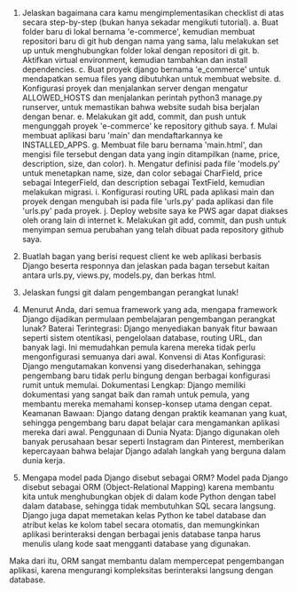 1. Jelaskan bagaimana cara kamu mengimplementasikan checklist di atas secara step-by-step (bukan hanya sekadar mengikuti tutorial).
a. Buat folder baru di lokal bernama 'e-commerce', kemudian membuat repositori baru di git hub dengan nama yang sama, lalu melakukan set up untuk menghubungkan folder lokal dengan repositori di git.
b. Aktifkan virtual environment, kemudian tambahkan dan install dependencies.
c. Buat proyek django bernama 'e_commerce' untuk mendapatkan semua files yang dibutuhkan untuk membuat website.
d. Konfigurasi proyek dan menjalankan server dengan mengatur ALLOWED_HOSTS dan menjalankan perintah python3 manage.py runserver, untuk memastikan bahwa website sudah bisa berjalan dengan benar.
e. Melakukan git add, commit, dan push untuk mengunggah proyek 'e-commerce' ke repository github saya.
f. Mulai membuat aplikasi baru 'main' dan mendaftarkannya ke INSTALLED_APPS.
g. Membuat file baru bernama 'main.html', dan mengisi file tersebut dengan data yang ingin ditampilkan (name, price, description, size, dan color).
h. Mengatur definisi pada file 'models.py' untuk menetapkan name, size, dan color sebagai CharField, price sebagai IntegerField, dan description sebagai TextField, kemudian melakukan migrasi.
i. Konfigurasi routing URL pada aplikasi main dan proyek dengan mengubah isi pada file 'urls.py' pada aplikasi dan file 'urls.py' pada proyek.
j. Deploy website saya ke PWS agar dapat diakses oleh orang lain di internet
k. Melakukan git add, commit, dan push untuk menyimpan semua perubahan yang telah dibuat pada repository github saya.

2. Buatlah bagan yang berisi request client ke web aplikasi berbasis Django beserta responnya dan jelaskan pada bagan tersebut kaitan antara urls.py, views.py, models.py, dan berkas html.


3. Jelaskan fungsi git dalam pengembangan perangkat lunak!


4. Menurut Anda, dari semua framework yang ada, mengapa framework Django dijadikan permulaan pembelajaran pengembangan perangkat lunak?
Baterai Terintegrasi: Django menyediakan banyak fitur bawaan seperti sistem otentikasi, pengelolaan database, routing URL, dan banyak lagi. Ini memudahkan pemula karena mereka tidak perlu mengonfigurasi semuanya dari awal.
Konvensi di Atas Konfigurasi: Django mengutamakan konvensi yang disederhanakan, sehingga pengembang baru tidak perlu bingung dengan berbagai konfigurasi rumit untuk memulai.
Dokumentasi Lengkap: Django memiliki dokumentasi yang sangat baik dan ramah untuk pemula, yang membantu mereka memahami konsep-konsep utama dengan cepat.
Keamanan Bawaan: Django datang dengan praktik keamanan yang kuat, sehingga pengembang baru dapat belajar cara mengamankan aplikasi mereka dari awal.
Penggunaan di Dunia Nyata: Django digunakan oleh banyak perusahaan besar seperti Instagram dan Pinterest, memberikan kepercayaan bahwa belajar Django adalah langkah yang berguna dalam dunia kerja.

5. Mengapa model pada Django disebut sebagai ORM?
Model pada Django disebut sebagai ORM (Object-Relational Mapping) karena membantu kita untuk menghubungkan objek di dalam kode Python dengan tabel dalam database, sehingga tidak membutuhkan  SQL secara langsung. Django juga dapat memetakan kelas Python ke tabel database dan atribut kelas ke kolom tabel secara otomatis, dan memungkinkan aplikasi berinteraksi dengan berbagai jenis database tanpa harus menulis ulang kode saat mengganti database yang digunakan.

Maka dari itu, ORM sangat membantu dalam mempercepat pengembangan aplikasi, karena mengurangi kompleksitas berinteraksi langsung dengan database.
